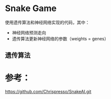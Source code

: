 # Snake Game

使用遗传算法和神经网络实现的代码，其中：

* 神经网络预测走向
* 遗传算法更新神经网络的参数（weights = genes）

## 遗传算法

# 参考：

https://github.com/Chrispresso/SnakeAI.git

